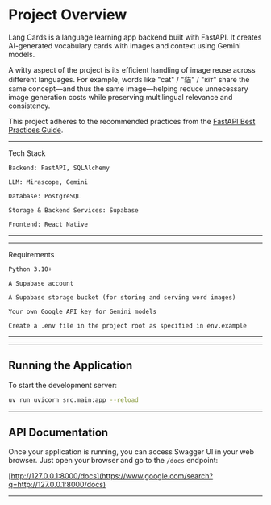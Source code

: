 # Project Overview

Lang Cards is a language learning app backend built with FastAPI. It creates AI-generated vocabulary cards with images and context using Gemini models.

A witty aspect of the project is its efficient handling of image reuse across different languages. For example, words like "cat" / "貓" / "кіт" share the same concept—and thus the same image—helping reduce unnecessary image generation costs while preserving multilingual relevance and consistency.

This project adheres to the recommended practices from the [FastAPI Best Practices Guide](https://github.com/zhanymkanov/fastapi-best-practices).

-----
Tech Stack

    Backend: FastAPI, SQLAlchemy
    
    LLM: Mirascope, Gemini

    Database: PostgreSQL

    Storage & Backend Services: Supabase

    Frontend: React Native
-----

-----
Requirements

    Python 3.10+

    A Supabase account

    A Supabase storage bucket (for storing and serving word images)

    Your own Google API key for Gemini models

    Create a .env file in the project root as specified in env.example

-----

-----

## Running the Application

To start the development server:

```bash
uv run uvicorn src.main:app --reload
```
-----

## API Documentation

Once your application is running, you can access Swagger UI in your web browser. Just open your browser and go to the `/docs` endpoint:

[http://127.0.0.1:8000/docs](https://www.google.com/search?q=http://127.0.0.1:8000/docs)

-----